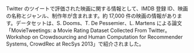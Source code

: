 Twitter のツイートで評価された映画に関する情報として、IMDB 登録 ID、映画の名称とジャンル、制作年が含まれます。約 17,000 件の映画の情報があります。データセットは、S. Dooms、T. De Pessemier、L. Martens による論文「MovieTweetings: a Movie Rating Dataset Collected From Twitter。Workshop on Crowdsourcing and Human Computation for Recommender Systems, CrowdRec at RecSys 2013」で紹介されました。

<!---HONumber=62-->
